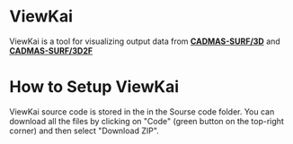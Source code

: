 # ViewKai
ViewKai is a tool for visualizing output data from [**CADMAS-SURF/3D**](https://github.com/CADMAS-SURF/Multiscale-and-Multiphysics-Integrated-Simulator-for-Tsunami/tree/main/Simulators/CADMAS-SURF-3D) and [**CADMAS-SURF/3D2F**](https://github.com/CADMAS-SURF/Multiscale-and-Multiphysics-Integrated-Simulator-for-Tsunami/tree/main/Simulators/CADMAS-SURF-3D2F)
# How to Setup ViewKai
ViewKai source code is stored in the in the Sourse code folder. You can download all the files by clicking on "Code" (green button on the top-right corner) and then select "Download ZIP".
